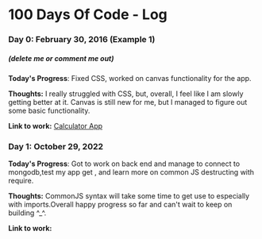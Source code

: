 # 100 Days Of Code - Log

### Day 0: February 30, 2016 (Example 1)
##### (delete me or comment me out)

**Today's Progress**: Fixed CSS, worked on canvas functionality for the app.

**Thoughts:** I really struggled with CSS, but, overall, I feel like I am slowly getting better at it. Canvas is still new for me, but I managed to figure out some basic functionality.

**Link to work:** [Calculator App](http://www.example.com)

### Day 1: October 29, 2022

**Today's Progress**: Got to work on back end and manage to connect to mongodb,test my app get , and learn more on common JS destructing with require.

**Thoughts:** CommonJS syntax will take some time to get use to especially with imports.Overall happy progress so far and can't wait to keep on building ^_^.

**Link to work:** 

